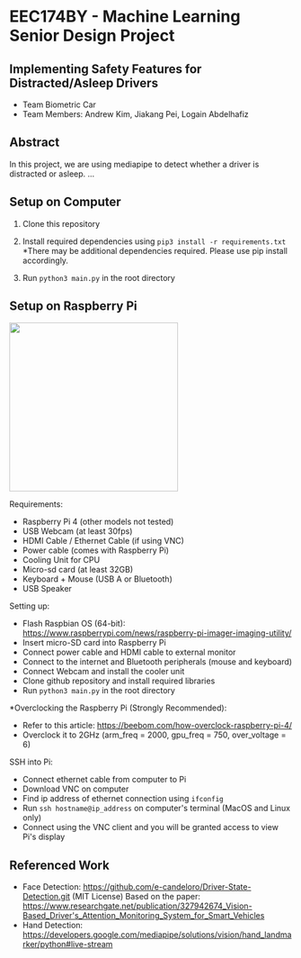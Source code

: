 # EEC174BY - Machine Learning Senior Design Project
## Implementing Safety Features for Distracted/Asleep Drivers
- Team Biometric Car
- Team Members: Andrew Kim, Jiakang Pei, Logain Abdelhafiz

## Abstract
In this project, we are using mediapipe to detect whether a driver is distracted or asleep. ...

## Setup on Computer
1. Clone this repository
2. Install required dependencies using ```pip3 install -r requirements.txt``` *There may be additional dependencies required. Please use pip install accordingly.

3. Run ```python3 main.py``` in the root directory

## Setup on Raspberry Pi

<img src="https://github.com/kim15096/eec174-biometric-car/assets/14260072/83e1c624-2833-45c5-a15c-a402322c5977" width="300" height="300">

Requirements:
- Raspberry Pi 4 (other models not tested)
- USB Webcam (at least 30fps)
- HDMI Cable / Ethernet Cable (if using VNC)
- Power cable (comes with Raspberry Pi)
- Cooling Unit for CPU
- Micro-sd card (at least 32GB)
- Keyboard + Mouse (USB A or Bluetooth)
- USB Speaker

Setting up:
- Flash Raspbian OS (64-bit): https://www.raspberrypi.com/news/raspberry-pi-imager-imaging-utility/
- Insert micro-SD card into Raspberry Pi
- Connect power cable and HDMI cable to external monitor
- Connect to the internet and Bluetooth peripherals (mouse and keyboard)
- Connect Webcam and install the cooler unit
- Clone github repository and install required libraries
- Run ```python3 main.py``` in the root directory

*Overclocking the Raspberry Pi (Strongly Recommended):
- Refer to this article: https://beebom.com/how-overclock-raspberry-pi-4/
- Overclock it to 2GHz (arm_freq = 2000, gpu_freq = 750, over_voltage = 6)

SSH into Pi:
- Connect ethernet cable from computer to Pi
- Download VNC on computer
- Find ip address of ethernet connection using ```ifconfig```
- Run ```ssh hostname@ip_address``` on computer's terminal (MacOS and Linux only)
- Connect using the VNC client and you will be granted access to view Pi's display
  
## Referenced Work
- Face Detection: https://github.com/e-candeloro/Driver-State-Detection.git (MIT License) Based on the paper: https://www.researchgate.net/publication/327942674_Vision-Based_Driver's_Attention_Monitoring_System_for_Smart_Vehicles
- Hand Detection: https://developers.google.com/mediapipe/solutions/vision/hand_landmarker/python#live-stream
